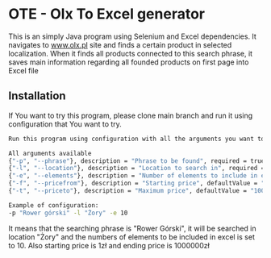 
# OTE - Olx To Excel generator

This is an simply Java program using Selenium and Excel dependencies. It navigates to www.olx.pl site and finds a certain product in selected localization. When it finds all products connected to this search phrase, it saves main information regarding all founded products on first page into Excel file

## Installation

If You want to try this program, please clone main branch and run it using configuration that You want to try.

```bash
Run this program using configuration with all the arguments you want to pass:

All arguments available
{"-p", "--phrase"}, description = "Phrase to be found", required = true)
{"-l", "--location"}, description = "Location to search in", required = true
{"-e", "--elements"}, description = "Number of elements to include in excel file", defaultValue = "5"
{"-f", "--pricefrom"}, description = "Starting price", defaultValue = "1"
{"-t", "--priceto"}, description = "Maximum price", defaultValue = "1000000"

Example of configuration:
-p "Rower górski" -l "Żory" -e 10
```

It means that the searching phrase is "Rower Górski", it will be searched in location "Żory" and the numbers of elements to be included in excel is set to 10. Also starting price is 1zł and ending price is 1000000zł
